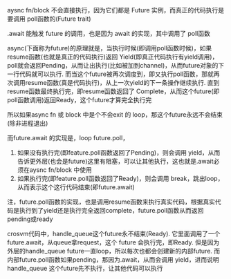 aysnc fn/block 不会直接执行，因为它们都是 Future 实例，而真正的代码执行是要调用 poll函数的(Future trait)

.await 能触发 future 的调用，也是因为 await 的实现，其中调用了 poll函数

async(下面称为future)的原理就是，当执行时候(即调用poll函数时候)，如果resume函数(也就是真正的代码执行)返回 Yield(即真正代码执行有yield调用)，poll就会返回Pending，从而让出执行(比如被加到channel)，从而future对象的下一行代码就可以执行. 而当这个future被再次调度到，即又执行poll函数，那就再次调用resume函数(真是代码执行)，从上一次yield的下一条操作继续执行. 直到resume函数最终执行完，即resume函数返回了 Complete，从而这个future(即poll函数调用)返回Ready，这个future才算完全执行完

所以如果async fn 或 block 中是个不会exit 的 loop，那这个future永远不会结束(除非进程退出)

而future.await 的实现是，loop future.poll，
1. 如果没有执行完(即feature.poll函数返回了Pending)，则会调用 yield，从而告诉更外层(也会是future)这里有阻塞，可以让其他执行，这也就是.await必须在aysnc fn/block 中使用
2. 如果执行完(即feature.poll函数返回了Ready)，则会调用 break，跳出loop，从而表示这个这行代码结束(即future.await)

注，future.poll函数的实现，也是调用resume函数来执行真实代码，根据真实代码是执行到了yield还是执行完全返回complete，future.poll函数从而返回pending或ready

crosvm代码中，handle_queue这个future永不结束(Ready). 它里面调用了一个future.await，从queue拿request，这个 future 会执行完，即Ready. 但是因为外层的handle_queue future一直loop，所以每次也都会创建新的内部future. 而内部future.poll函数如果pending，那因为.await，从而会调用 yield，进而说明handle_queue 这个future先不执行，让其他代码可以执行